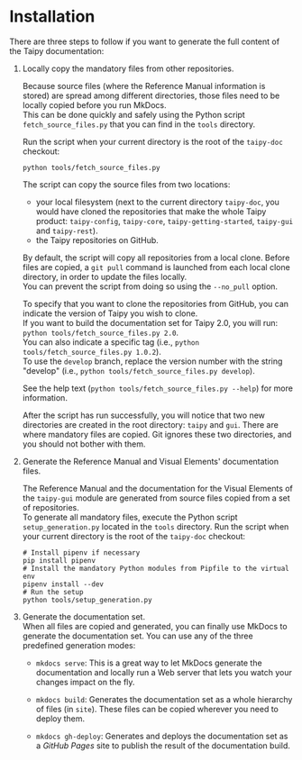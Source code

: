 # Installation

There are three steps to follow if you want to generate the full content of the
Taipy documentation:

1. Locally copy the mandatory files from other repositories.

   Because source files (where the Reference Manual information is stored) are
   spread among different directories, those files need to be locally copied
   before you run MkDocs.<br/>
   This can be done quickly and safely using the Python script `fetch_source_files.py`
   that you can find in the `tools` directory.

   Run the script when your current directory is the root of the `taipy-doc` checkout:
   ```
   python tools/fetch_source_files.py
   ```

   The script can copy the source files from two locations:

   - your local filesystem (next to the current directory `taipy-doc`, you would have
     cloned the repositories that make the whole Taipy product: `taipy-config`,
     `taipy-core`, `taipy-getting-started`, `taipy-gui` and `taipy-rest`).<br/>
   - the Taipy repositories on GitHub.

   By default, the script will copy all repositories from a local clone. Before files
   are copied, a `git pull` command is launched from each local clone directory, in
   order to update the files locally.<br/>
   You can prevent the script from doing so using the `--no_pull` option.

   To specify that you want to clone the repositories from GitHub, you can
   indicate the version of Taipy you wish to clone.<br/>
   If you want to build the documentation set for Taipy 2.0, you will run:
   `python tools/fetch_source_files.py 2.0`.<br/>
   You can also indicate a specific tag (i.e., `python tools/fetch_source_files.py 1.0.2`).<br/>
   To use the `develop` branch, replace the version number with the string "develop"
   (i.e., `python tools/fetch_source_files.py develop`).

   See the help text (`python tools/fetch_source_files.py --help`) for more information.

   After the script has run successfully, you will notice that two new directories are created
   in the root directory: `taipy` and `gui`. There are where mandatory files are copied. Git
   ignores these two directories, and you should not bother with them.

2. Generate the Reference Manual and Visual Elements' documentation files.

   The Reference Manual and the documentation for the Visual Elements of the `taipy-gui` module
   are generated from source files copied from a set of repositories.<br/>
   To generate all mandatory files, execute the Python script `setup_generation.py` located
   in the `tools` directory. Run the script when your current directory is the root
   of the `taipy-doc` checkout:
   ```
   # Install pipenv if necessary
   pip install pipenv
   # Install the mandatory Python modules from Pipfile to the virtual env
   pipenv install --dev
   # Run the setup
   python tools/setup_generation.py
   ```

3. Generate the documentation set.<br/>
   When all files are copied and generated, you can finally use MkDocs to generate the
   documentation set. You can use any of the three predefined generation modes:

   - `mkdocs serve`: This is a great way to let MkDocs generate the documentation and
     locally run a Web server that lets you watch your changes impact on the fly.

   - `mkdocs build`: Generates the documentation set as a whole hierarchy of files (in
     `site`). These files can be copied wherever you need to deploy them.

   - `mkdocs gh-deploy`: Generates and deploys the documentation set as a _GitHub Pages_
     site to publish the result of the documentation build.
